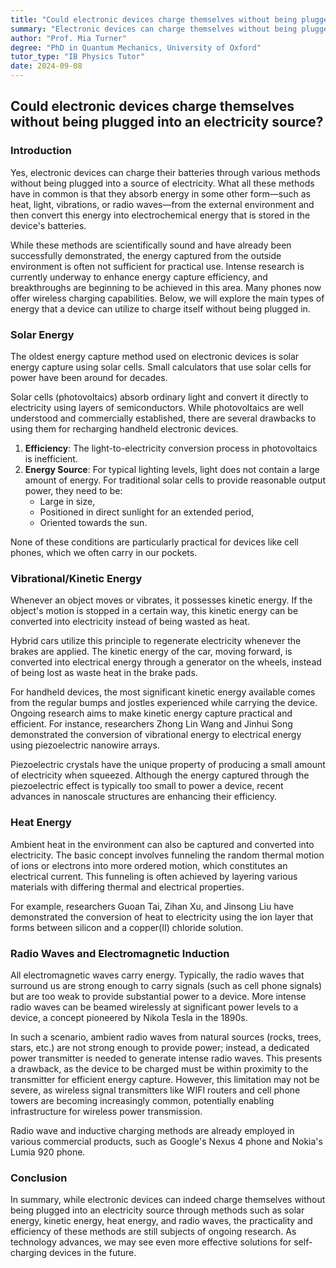 ```yaml
---
title: "Could electronic devices charge themselves without being plugged into an electricity source?"
summary: "Electronic devices can charge themselves without being plugged in by capturing energy from sources like sunlight, vibrations, heat, and radio waves. While the technology exists, capturing enough energy for practical use is still a challenge. Research is ongoing to improve efficiency, with some devices already offering wireless charging options."
author: "Prof. Mia Turner"
degree: "PhD in Quantum Mechanics, University of Oxford"
tutor_type: "IB Physics Tutor"
date: 2024-09-08
---
```


## Could electronic devices charge themselves without being plugged into an electricity source?

### Introduction

Yes, electronic devices can charge their batteries through various methods without being plugged into a source of electricity. What all these methods have in common is that they absorb energy in some other form—such as heat, light, vibrations, or radio waves—from the external environment and then convert this energy into electrochemical energy that is stored in the device's batteries. 

While these methods are scientifically sound and have already been successfully demonstrated, the energy captured from the outside environment is often not sufficient for practical use. Intense research is currently underway to enhance energy capture efficiency, and breakthroughs are beginning to be achieved in this area. Many phones now offer wireless charging capabilities. Below, we will explore the main types of energy that a device can utilize to charge itself without being plugged in.

### Solar Energy

The oldest energy capture method used on electronic devices is solar energy capture using solar cells. Small calculators that use solar cells for power have been around for decades. 

Solar cells (photovoltaics) absorb ordinary light and convert it directly to electricity using layers of semiconductors. While photovoltaics are well understood and commercially established, there are several drawbacks to using them for recharging handheld electronic devices. 

1. **Efficiency**: The light-to-electricity conversion process in photovoltaics is inefficient.
2. **Energy Source**: For typical lighting levels, light does not contain a large amount of energy. For traditional solar cells to provide reasonable output power, they need to be:
   - Large in size,
   - Positioned in direct sunlight for an extended period,
   - Oriented towards the sun.

None of these conditions are particularly practical for devices like cell phones, which we often carry in our pockets.

### Vibrational/Kinetic Energy

Whenever an object moves or vibrates, it possesses kinetic energy. If the object's motion is stopped in a certain way, this kinetic energy can be converted into electricity instead of being wasted as heat. 

Hybrid cars utilize this principle to regenerate electricity whenever the brakes are applied. The kinetic energy of the car, moving forward, is converted into electrical energy through a generator on the wheels, instead of being lost as waste heat in the brake pads.

For handheld devices, the most significant kinetic energy available comes from the regular bumps and jostles experienced while carrying the device. Ongoing research aims to make kinetic energy capture practical and efficient. For instance, researchers Zhong Lin Wang and Jinhui Song demonstrated the conversion of vibrational energy to electrical energy using piezoelectric nanowire arrays. 

Piezoelectric crystals have the unique property of producing a small amount of electricity when squeezed. Although the energy captured through the piezoelectric effect is typically too small to power a device, recent advances in nanoscale structures are enhancing their efficiency.

### Heat Energy

Ambient heat in the environment can also be captured and converted into electricity. The basic concept involves funneling the random thermal motion of ions or electrons into more ordered motion, which constitutes an electrical current. This funneling is often achieved by layering various materials with differing thermal and electrical properties.

For example, researchers Guoan Tai, Zihan Xu, and Jinsong Liu have demonstrated the conversion of heat to electricity using the ion layer that forms between silicon and a copper(II) chloride solution.

### Radio Waves and Electromagnetic Induction

All electromagnetic waves carry energy. Typically, the radio waves that surround us are strong enough to carry signals (such as cell phone signals) but are too weak to provide substantial power to a device. More intense radio waves can be beamed wirelessly at significant power levels to a device, a concept pioneered by Nikola Tesla in the 1890s. 

In such a scenario, ambient radio waves from natural sources (rocks, trees, stars, etc.) are not strong enough to provide power; instead, a dedicated power transmitter is needed to generate intense radio waves. This presents a drawback, as the device to be charged must be within proximity to the transmitter for efficient energy capture. However, this limitation may not be severe, as wireless signal transmitters like WIFI routers and cell phone towers are becoming increasingly common, potentially enabling infrastructure for wireless power transmission.

Radio wave and inductive charging methods are already employed in various commercial products, such as Google's Nexus 4 phone and Nokia's Lumia 920 phone.

### Conclusion

In summary, while electronic devices can indeed charge themselves without being plugged into an electricity source through methods such as solar energy, kinetic energy, heat energy, and radio waves, the practicality and efficiency of these methods are still subjects of ongoing research. As technology advances, we may see even more effective solutions for self-charging devices in the future.
    